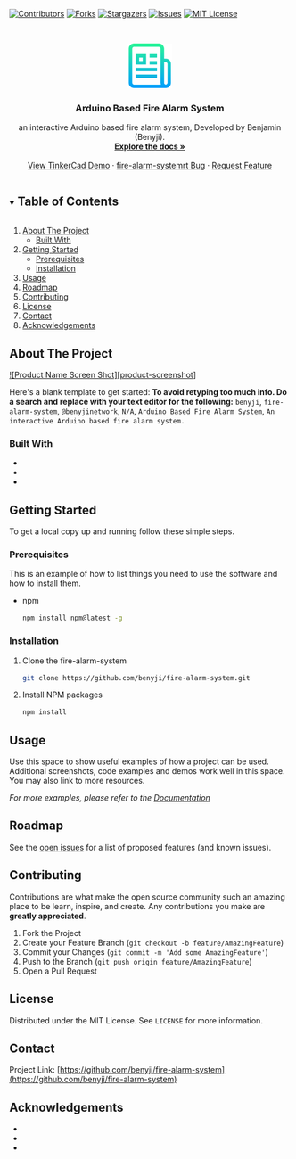 
[![Contributors][contributors-shield]][contributors-url]
[![Forks][forks-shield]][forks-url]
[![Stargazers][stars-shield]][stars-url]
[![Issues][issues-shield]][issues-url]
[![MIT License][license-shield]][license-url]




<!-- PROJECT LOGO -->
<br />
<p align="center">
  <a href="https://github.com/benyji/fire-alarm-system">
    <img src="images/logo.png" alt="Logo" width="80" height="80">
  </a>

  <h3 align="center">Arduino Based Fire Alarm System</h3>

  <p align="center">
    an interactive Arduino based fire alarm system, Developed by Benjamin (Benyji).
    <br />
    <a href="https://github.com/benyji/fire-alarm-system"><strong>Explore the docs »</strong></a>
    <br />
    <br />
    <a href="https://www.tinkercad.com/things/8lGohPeoOZy-fire-alarm-system">View TinkerCad Demo</a>
    ·
    <a href="https://github.com/benyji/fire-alarm-system/issues">fire-alarm-systemrt Bug</a>
    ·
    <a href="https://github.com/benyji/fire-alarm-system/issues">Request Feature</a>
  </p>
</p>



<!-- TABLE OF CONTENTS -->
<details open="open">
  <summary><h2 style="display: inline-block">Table of Contents</h2></summary>
  <ol>
    <li>
      <a href="#about-the-project">About The Project</a>
      <ul>
        <li><a href="#built-with">Built With</a></li>
      </ul>
    </li>
    <li>
      <a href="#getting-started">Getting Started</a>
      <ul>
        <li><a href="#prerequisites">Prerequisites</a></li>
        <li><a href="#installation">Installation</a></li>
      </ul>
    </li>
    <li><a href="#usage">Usage</a></li>
    <li><a href="#roadmap">Roadmap</a></li>
    <li><a href="#contributing">Contributing</a></li>
    <li><a href="#license">License</a></li>
    <li><a href="#contact">Contact</a></li>
    <li><a href="#acknowledgements">Acknowledgements</a></li>
  </ol>
</details>



<!-- ABOUT THE PROJECT -->
## About The Project

[![Product Name Screen Shot][product-screenshot]](https://example.com)

Here's a blank template to get started:
**To avoid retyping too much info. Do a search and replace with your text editor for the following:**
`benyji`, `fire-alarm-system`, `@benyjinetwork`, `N/A`, `Arduino Based Fire Alarm System`, `An interactive Arduino based fire alarm system.`


### Built With

* []()
* []()
* []()



<!-- GETTING STARTED -->
## Getting Started

To get a local copy up and running follow these simple steps.

### Prerequisites

This is an example of how to list things you need to use the software and how to install them.
* npm
  ```sh
  npm install npm@latest -g
  ```

### Installation

1. Clone the fire-alarm-system
   ```sh
   git clone https://github.com/benyji/fire-alarm-system.git
   ```
   
2. Install NPM packages
   ```sh
   npm install
   ```



<!-- USAGE EXAMPLES -->
## Usage

Use this space to show useful examples of how a project can be used. Additional screenshots, code examples and demos work well in this space. You may also link to more resources.

_For more examples, please refer to the [Documentation](https://example.com)_



<!-- ROADMAP -->
## Roadmap

See the [open issues](https://github.com/benyji/fire-alarm-system/issues) for a list of proposed features (and known issues).



<!-- CONTRIBUTING -->
## Contributing

Contributions are what make the open source community such an amazing place to be learn, inspire, and create. Any contributions you make are **greatly appreciated**.

1. Fork the Project
2. Create your Feature Branch (`git checkout -b feature/AmazingFeature`)
3. Commit your Changes (`git commit -m 'Add some AmazingFeature'`)
4. Push to the Branch (`git push origin feature/AmazingFeature`)
5. Open a Pull Request



<!-- LICENSE -->
## License

Distributed under the MIT License. See `LICENSE` for more information.



<!-- CONTACT -->
## Contact

Project Link: [https://github.com/benyji/fire-alarm-system](https://github.com/benyji/fire-alarm-system)



<!-- ACKNOWLEDGEMENTS -->
## Acknowledgements

* []()
* []()
* []()





<!-- MARKDOWN LINKS & IMAGES -->
<!-- https://www.markdownguide.org/basic-syntax/#reference-style-links -->
[contributors-shield]: https://img.shields.io/github/contributors/benyji/fire-alarm-system.svg?style=for-the-badge
[contributors-url]: https://github.com/benyji/fire-alarm-system/graphs/contributors
[forks-shield]: https://img.shields.io/github/forks/benyji/fire-alarm-system.svg?style=for-the-badge
[forks-url]: https://github.com/benyji/fire-alarm-system/network/members
[stars-shield]: https://img.shields.io/github/stars/benyji/fire-alarm-system.svg?style=for-the-badge
[stars-url]: https://github.com/benyji/fire-alarm-system/stargazers
[issues-shield]: https://img.shields.io/github/issues/benyji/fire-alarm-system.svg?style=for-the-badge
[issues-url]: https://github.com/benyji/fire-alarm-system/issues
[license-shield]: https://img.shields.io/github/license/benyji/fire-alarm-system.svg?style=for-the-badge
[license-url]: https://github.com/benyji/fire-alarm-system/blob/master/LICENSE.txt
